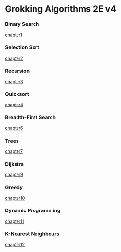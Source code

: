 # Grokking Algorithms 2E v4

### Binary Search

[chapter1][binary]

### Selection Sort

[chapter2][selection_sort]

### Recursion

[chapter3][recursion]

### Quicksort

[chapter4][quick_sort]

### Breadth-First Search

[chapter6][bfs]

### Trees

[chapter7][trees]

### Dijkstra

[chapter9][dijkstra]

### Greedy

[chapter10][greedy]

### Dynamic Programming

[chapter11][dynamic]

### K-Nearest Neighbours

[chapter12][knn]

[binary]: ./chapter_01/
[selection_sort]: ./chapter_02/
[recursion]: ./chapter_03/
[quick_sort]: ./chapter_04/
[bfs]: ./chapter_06/
[trees]: ./chapter_07/
[dijkstra]: ./chapter_09/
[greedy]: ./chapter_10/
[dynamic]: ./chapter_11/
[knn]: ./chapter_12/
